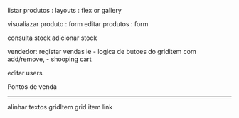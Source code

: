 
listar produtos : layouts : flex or gallery

visualiazar produto : form
editar produtos : form 



consulta stock
adicionar stock

vendedor: registar vendas ie
	- logica de butoes do griditem com add/remove, 
	- shooping cart

editar users

Pontos de venda



---
alinhar textos gridItem
grid item link